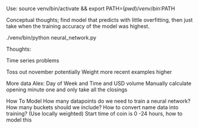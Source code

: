 Use: source venv/bin/activate && export PATH=$(pwd)/venv/bin:$PATH


Conceptual thoughts; find model that predicts with little overfitting,
then just take when the training accuracy of the model was highest.




./venv/bin/python neural_network.py 

Thoughts:

Time series problems

Toss out november potentially
Weight more recent examples higher


More data
Alex: Day of Week and Time and USD volume
Manually calculate opening minute one and only take all the closings




How To Model
How many datapoints do we need to train a neural network?
How many buckets should we include?
How to convert name data into training?  (Use locally weighted)
Start time of coin is 0 -24 hours, how to model this



